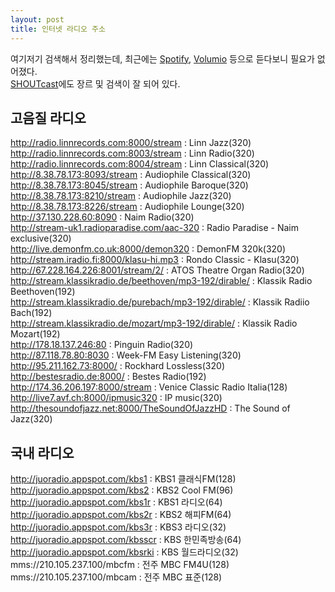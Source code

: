 ```yaml
---
layout: post
title: 인터넷 라디오 주소
---
```


여기저기 검색해서 정리했는데,
최근에는 [Spotify](https://www.spotify.com/), [Volumio](https://volumio.org/) 등으로 듣다보니 필요가 없어졌다.  
[SHOUTcast](https://www.shoutcast.com/)에도 장르 및 검색이 잘 되어 있다.

## 고음질 라디오
http://radio.linnrecords.com:8000/stream : Linn Jazz(320)  
http://radio.linnrecords.com:8003/stream : Linn Radio(320)  
http://radio.linnrecords.com:8004/stream : Linn Classical(320)  
http://8.38.78.173:8093/stream : Audiophile Classical(320)  
http://8.38.78.173:8045/stream : Audiophile Baroque(320)  
http://8.38.78.173:8210/stream : Audiophile Jazz(320)  
http://8.38.78.173:8226/stream : Audiophile Lounge(320)  
http://37.130.228.60:8090 : Naim Radio(320)  
http://stream-uk1.radioparadise.com/aac-320 : Radio Paradise - Naim exclusive(320)  
http://live.demonfm.co.uk:8000/demon320 : DemonFM 320k(320)  
http://stream.iradio.fi:8000/klasu-hi.mp3 : Rondo Classic - Klasu(320)  
http://67.228.164.226:8001/stream/2/ : ATOS Theatre Organ Radio(320)  
http://stream.klassikradio.de/beethoven/mp3-192/dirable/ : Klassik Radio Beethoven(192)  
http://stream.klassikradio.de/purebach/mp3-192/dirable/ : Klassik Radiio Bach(192)  
http://stream.klassikradio.de/mozart/mp3-192/dirable/ : Klassik Radio Mozart(192)  
http://178.18.137.246:80 : Pinguin Radio(320)  
http://87.118.78.80:8030 : Week-FM Easy Listening(320)  
http://95.211.162.73:8000/ : Rockhard Lossless(320)  
http://bestesradio.de:8000/ : Bestes Radio(192)  
http://174.36.206.197:8000/stream : Venice Classic Radio Italia(128)  
http://live7.avf.ch:8000/ipmusic320 : IP music(320)  
http://thesoundofjazz.net:8000/TheSoundOfJazzHD : The Sound of Jazz(320)  

## 국내 라디오
http://juoradio.appspot.com/kbs1 : KBS1 클래식FM(128)  
http://juoradio.appspot.com/kbs2 : KBS2 Cool FM(96)  
http://juoradio.appspot.com/kbs1r : KBS1 라디오(64)  
http://juoradio.appspot.com/kbs2r : KBS2 해피FM(64)  
http://juoradio.appspot.com/kbs3r : KBS3 라디오(32)  
http://juoradio.appspot.com/kbsscr : KBS 한민족방송(64)  
http://juoradio.appspot.com/kbsrki : KBS 월드라디오(32)  
mms://210.105.237.100/mbcfm : 전주 MBC FM4U(128)  
mms://210.105.237.100/mbcam : 전주 MBC 표준(128)  